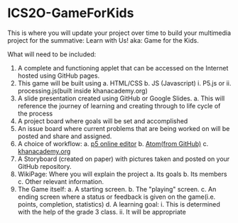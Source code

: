 # ICS2O-GameForKids
This is where you will update your project over time to build your multimedia project for the summative: Learn with Us! aka: Game for the Kids.

What will need to be included:

1. A complete and functioning applet that can be accessed on the Internet hosted using GitHub pages.
2. This game will be built using
  a. HTML/CSS
  b. JS (Javascript)
    i. P5.js or
    ii. processing.js(built inside khanacademy.org)
3. A slide presentation created using GitHub or Google Slides.
  a. This will reference the journey of learning and creating through to life cycle of the process
4. A project board where goals will be set and accomplished
5. An issue board where current problems that are being worked on will be posted and share and assigned.
6. A choice of workflow:
  a. [p5 online editor](https://www.google.com/search?client=safari&rls=en&q=p5+online+editor&ie=UTF-8&oe=UTF-8)
  b. [Atom(from GitHub)](https://atom.io)
  c. [khanacademy.org](https://www.khanacademy.org/computer-programming/new/pjs)
7. A Storyboard (created on paper) with pictures taken and posted on your GitHub repository.
8. WikiPage: Where you will explain the project
  a. Its goals
  b. Its members
  c. Other relevant information.
9. The Game itself:
  a. A starting screen.
  b. The "playing" screen.
  c. An ending screen where a status or feedback is given on the game(i.e. points, completion, statistics)
  d. A learning goal: 
    i. This is determined with the help of the grade 3 class.
    ii. It will be appropriate
